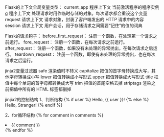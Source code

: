 Flask的上下文全局变量类型：
current_app 程序上下文   当前激活程序的程序实例
g           程序上下文   处理请求时用作临时存储的对象。每次请求都会重设这个变量
request     请求上下文   请求对象，封装了客户端发出的 HTTP 请求中的内容
session     请求上下文   用户会话，用于存储请求之间需要“记住”的值的词典

Flask的请求钩子：
before_first_request：   注册一个函数，在处理第一个请求之前运行。
fore_request：           注册一个函数，在每次请求之前运行。
after_request：          注册一个函数，如果没有未处理的异常抛出，在每次请求之后运行。
teardown_request：       注册一个函数，即使有未处理的异常抛出，也在每次请求之后运行。

jinja2变量过滤器
safe             渲染值时不转义
capitalize       把值的首字母转换成大写，其他字母转换成小写
lower            把值转换成小写形式
upper            把值转换成大写形式
title            把值中每个单词的首字母都转换成大写
trim             把值的首尾空格去掉
striptags        渲染之前把值中所有的 HTML 标签都删掉

jinjia2的控制结构
1、判断结构
{% if user %}
Hello, {{ user }}!
{% else %}
Hello, Stranger!
{% endif %}

2、for循环结构
{% for comment in comments %}
<li>{{ comment }}</li>
{% endfor %}